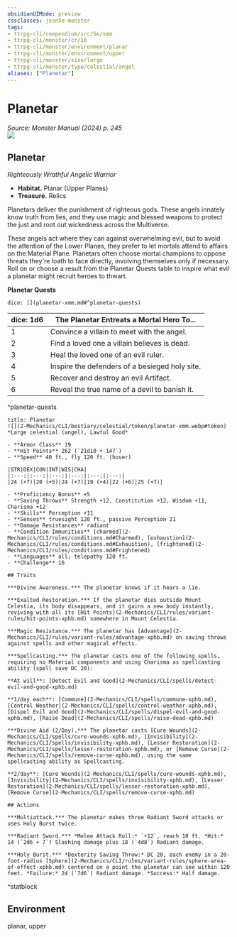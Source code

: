 ```yaml
---
obsidianUIMode: preview
cssclasses: json5e-monster
tags:
- ttrpg-cli/compendium/src/5e/xmm
- ttrpg-cli/monster/cr/16
- ttrpg-cli/monster/environment/planar
- ttrpg-cli/monster/environment/upper
- ttrpg-cli/monster/size/large
- ttrpg-cli/monster/type/celestial/angel
aliases: ["Planetar"]
---
```

# Planetar
*Source: Monster Manual (2024) p. 245*  
![](2-Mechanics/CLI/books/monster-manual-2025/img/planetar.webp#right)

## Planetar

*Righteously Wrathful Angelic Warrior*

- **Habitat.** Planar (Upper Planes)  
- **Treasure.** Relics  

Planetars deliver the punishment of righteous gods. These angels innately know truth from lies, and they use magic and blessed weapons to protect the just and root out wickedness across the Multiverse.

These angels act where they can against overwhelming evil, but to avoid the attention of the Lower Planes, they prefer to let mortals attend to affairs on the Material Plane. Planetars often choose mortal champions to oppose threats they're loath to face directly, involving themselves only if necessary. Roll on or choose a result from the Planetar Quests table to inspire what evil a planetar might recruit heroes to thwart.

**Planetar Quests**

`dice: [](planetar-xmm.md#^planetar-quests)`

| dice: 1d6 | The Planetar Entreats a Mortal Hero To... |
|-----------|-------------------------------------------|
| 1 | Convince a villain to meet with the angel. |
| 2 | Find a loved one a villain believes is dead. |
| 3 | Heal the loved one of an evil ruler. |
| 4 | Inspire the defenders of a besieged holy site. |
| 5 | Recover and destroy an evil Artifact. |
| 6 | Reveal the true name of a devil to banish it. |
^planetar-quests

```ad-statblock
title: Planetar
![](2-Mechanics/CLI/bestiary/celestial/token/planetar-xmm.webp#token)
*Large celestial (angel), Lawful Good*

- **Armor Class** 19 
- **Hit Points** 262 (`21d10 + 147`) 
- **Speed** 40 ft., fly 120 ft. (hover)

|STR|DEX|CON|INT|WIS|CHA|
|:---:|:---:|:---:|:---:|:---:|:---:|
|24 (+7)|20 (+5)|24 (+7)|19 (+4)|22 (+6)|25 (+7)|

- **Proficiency Bonus** +5
- **Saving Throws** Strength +12, Constitution +12, Wisdom +11, Charisma +12
- **Skills** Perception +11
- **Senses** truesight 120 ft., passive Perception 21
- **Damage Resistances** radiant
- **Condition Immunities** [charmed](2-Mechanics/CLI/rules/conditions.md#Charmed), [exhaustion](2-Mechanics/CLI/rules/conditions.md#Exhaustion), [frightened](2-Mechanics/CLI/rules/conditions.md#Frightened)
- **Languages** all; telepathy 120 ft.
- **Challenge** 16

## Traits

***Divine Awareness.*** The planetar knows if it hears a lie.

***Exalted Restoration.*** If the planetar dies outside Mount Celestia, its body disappears, and it gains a new body instantly, reviving with all its [Hit Points](2-Mechanics/CLI/rules/variant-rules/hit-points-xphb.md) somewhere in Mount Celestia.

***Magic Resistance.*** The planetar has [Advantage](2-Mechanics/CLI/rules/variant-rules/advantage-xphb.md) on saving throws against spells and other magical effects.

***Spellcasting.*** The planetar casts one of the following spells, requiring no Material components and using Charisma as spellcasting ability (spell save DC 20):

**At will**: [Detect Evil and Good](2-Mechanics/CLI/spells/detect-evil-and-good-xphb.md)

**1/day each**: [Commune](2-Mechanics/CLI/spells/commune-xphb.md), [Control Weather](2-Mechanics/CLI/spells/control-weather-xphb.md), [Dispel Evil and Good](2-Mechanics/CLI/spells/dispel-evil-and-good-xphb.md), [Raise Dead](2-Mechanics/CLI/spells/raise-dead-xphb.md)

***Divine Aid (2/Day).*** The planetar casts [Cure Wounds](2-Mechanics/CLI/spells/cure-wounds-xphb.md), [Invisibility](2-Mechanics/CLI/spells/invisibility-xphb.md), [Lesser Restoration](2-Mechanics/CLI/spells/lesser-restoration-xphb.md), or [Remove Curse](2-Mechanics/CLI/spells/remove-curse-xphb.md), using the same spellcasting ability as Spellcasting.

**2/day**: [Cure Wounds](2-Mechanics/CLI/spells/cure-wounds-xphb.md), [Invisibility](2-Mechanics/CLI/spells/invisibility-xphb.md), [Lesser Restoration](2-Mechanics/CLI/spells/lesser-restoration-xphb.md), [Remove Curse](2-Mechanics/CLI/spells/remove-curse-xphb.md)

## Actions

***Multiattack.*** The planetar makes three Radiant Sword attacks or uses Holy Burst twice.

***Radiant Sword.*** *Melee Attack Roll:* `+12`, reach 10 ft. *Hit:* 14 (`2d6 + 7`) Slashing damage plus 18 (`4d8`) Radiant damage.

***Holy Burst.*** *Dexterity Saving Throw:* DC 20, each enemy in a 20-foot-radius [Sphere](2-Mechanics/CLI/rules/variant-rules/sphere-area-of-effect-xphb.md) centered on a point the planetar can see within 120 feet. *Failure:* 24 (`7d6`) Radiant damage. *Success:* Half damage.
```
^statblock

## Environment

planar, upper